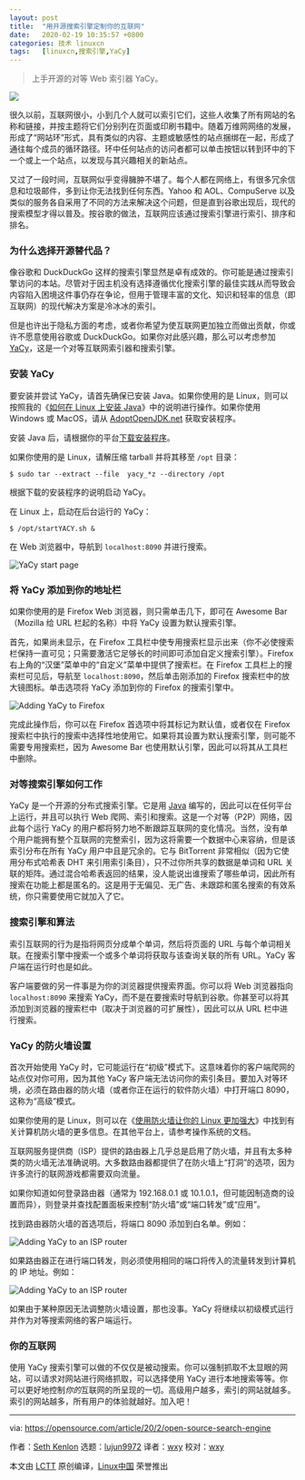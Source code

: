 ```yaml
---
layout: post
title:	"用开源搜索引擎定制你的互联网"
date:	2020-02-19 10:35:57 +0800 
categories:	技术 linuxcn 
tags:	[linuxcn,搜索引擎,YaCy]
---
```




> 
> 上手开源的对等 Web 索引器 YaCy。
> 
> 
> 


![](/Asserts/Images/album/202002/19/103541la7erglz7oloa4ye.jpg)


很久以前，互联网很小，小到几个人就可以索引它们，这些人收集了所有网站的名称和链接，并按主题将它们分别列在页面或印刷书籍中。随着万维网网络的发展，形成了“网站环”形式，具有类似的内容、主题或敏感性的站点捆绑在一起，形成了通往每个成员的循环路径。环中任何站点的访问者都可以单击按钮以转到环中的下一个或上一个站点，以发现与其兴趣相关的新站点。


又过了一段时间，互联网似乎变得臃肿不堪了。每个人都在网络上，有很多冗余信息和垃圾邮件，多到让你无法找到任何东西。Yahoo 和 AOL、CompuServe 以及类似的服务各自采用了不同的方法来解决这个问题，但是直到谷歌出现后，现代的搜索模型才得以普及。按谷歌的做法，互联网应该通过搜索引擎进行索引、排序和排名。


### 为什么选择开源替代品？


像谷歌和 DuckDuckGo 这样的搜索引擎显然是卓有成效的。你可能是通过搜索引擎访问的本站。尽管对于因主机没有选择遵循优化搜索引擎的最佳实践从而导致会内容陷入困境这件事仍存在争论，但用于管理丰富的文化、知识和轻率的信息（即互联网）的现代解决方案是冷冰冰的索引。


但是也许出于隐私方面的考虑，或者你希望为使互联网更加独立而做出贡献，你或许不愿意使用谷歌或 DuckDuckGo。如果你对此感兴趣，那么可以考虑参加 [YaCy](https://yacy.net/)，这是一个对等互联网索引器和搜索引擎。


### 安装 YaCy


要安装并尝试 YaCy，请首先确保已安装 Java。如果你使用的是 Linux，则可以按照我的《[如何在 Linux 上安装 Java](/article-11614-1.html)》中的说明进行操作。如果你使用 Windows 或 MacOS，请从 [AdoptOpenJDK.net](https://adoptopenjdk.net/releases.html) 获取安装程序。


安装 Java 后，请根据你的平台[下载安装程序](https://yacy.net/download_installation/)。


如果你使用的是 Linux，请解压缩 tarball 并将其移至 `/opt` 目录：



```
$ sudo tar --extract --file  yacy_*z --directory /opt
```

根据下载的安装程序的说明启动 YaCy。


在 Linux 上，启动在后台运行的 YaCy：



```
$ /opt/startYACY.sh &
```

在 Web 浏览器中，导航到 `localhost:8090` 并进行搜索。


![YaCy start page](/Asserts/Images/album/202002/19/103603cw77y7sug177tgz7.jpg "YaCy start page")


### 将 YaCy 添加到你的地址栏


如果你使用的是 Firefox Web 浏览器，则只需单击几下，即可在 Awesome Bar（Mozilla 给 URL 栏起的名称）中将 YaCy 设置为默认搜索引擎。


首先，如果尚未显示，在 Firefox 工具栏中使专用搜索栏显示出来（你不必使搜索栏保持一直可见；只需要激活它足够长的时间即可添加自定义搜索引擎）。Firefox 右上角的“汉堡”菜单中的“自定义”菜单中提供了搜索栏。在 Firefox 工具栏上的搜索栏可见后，导航至 `localhost:8090`，然后单击刚添加的 Firefox 搜索栏中的放大镜图标。单击选项将 YaCy 添加到你的 Firefox 的搜索引擎中。


![Adding YaCy to Firefox](/Asserts/Images/album/202002/19/103605blajddrmfm6eu4ld.jpg "Adding YaCy to Firefox")


完成此操作后，你可以在 Firefox 首选项中将其标记为默认值，或者仅在 Firefox 搜索栏中执行的搜索中选择性地使用它。如果将其设置为默认搜索引擎，则可能不需要专用搜索栏，因为 Awesome Bar 也使用默认引擎，因此可以将其从工具栏中删除。


### 对等搜索引擎如何工作


YaCy 是一个开源的分布式搜索引擎。它是用 [Java](https://opensource.com/resources/java) 编写的，因此可以在任何平台上运行，并且可以执行 Web 爬网、索引和搜索。这是一个对等（P2P）网络，因此每个运行 YaCy 的用户都将努力地不断跟踪互联网的变化情况。当然，没有单个用户能拥有整个互联网的完整索引，因为这将需要一个数据中心来容纳，但是该索引分布在所有 YaCy 用户中且是冗余的。它与 BitTorrent 非常相似（因为它使用分布式哈希表 DHT 来引用索引条目），只不过你所共享的数据是单词和 URL 关联的矩阵。通过混合哈希表返回的结果，没人能说出谁搜索了哪些单词，因此所有搜索在功能上都是匿名的。这是用于无偏见、无广告、未跟踪和匿名搜索的有效系统，你只需要使用它就加入了它。


### 搜索引擎和算法


索引互联网的行为是指将网页分成单个单词，然后将页面的 URL 与每个单词相关联。在搜索引擎中搜索一个或多个单词将获取与该查询关联的所有 URL。YaCy 客户端在运行时也是如此。


客户端要做的另一件事是为你的浏览器提供搜索界面。你可以将 Web 浏览器指向 `localhost:8090` 来搜索 YaCy，而不是在要搜索时导航到谷歌。你甚至可以将其添加到浏览器的搜索栏中（取决于浏览器的可扩展性），因此可以从 URL 栏中进行搜索。


### YaCy 的防火墙设置


首次开始使用 YaCy 时，它可能运行在“初级”模式下。这意味着你的客户端爬网的站点仅对你可用，因为其他 YaCy 客户端无法访问你的索引条目。要加入对等环境，必须在路由器的防火墙（或者你正在运行的软件防火墙）中打开端口 8090，这称为“高级”模式。


如果你使用的是 Linux，则可以在《[使用防火墙让你的 Linux 更加强大](https://opensource.com/article/19/7/make-linux-stronger-firewalls)》中找到有关计算机防火墙的更多信息。在其他平台上，请参考操作系统的文档。


互联网服务提供商（ISP）提供的路由器上几乎总是启用了防火墙，并且有太多种类的防火墙无法准确说明。大多数路由器都提供了在防火墙上“打洞”的选项，因为许多流行的联网游戏都需要双向流量。


如果你知道如何登录路由器（通常为 192.168.0.1 或 10.1.0.1，但可能因制造商的设置而异），则登录并查找配置面板来控制“防火墙”或“端口转发”或“应用”。


找到路由器防火墙的首选项后，将端口 8090 添加到白名单。例如：


![Adding YaCy to an ISP router](/Asserts/Images/album/202002/19/103607akggy63qyg8z33yk.jpg "Adding YaCy to an ISP router")


如果路由器正在进行端口转发，则必须使用相同的端口将传入的流量转发到计算机的 IP 地址。例如：


![Adding YaCy to an ISP router](/Asserts/Images/album/202002/19/103609new7i6uu46m6l60e.jpg "Adding YaCy to an ISP router")


如果由于某种原因无法调整防火墙设置，那也没事。YaCy 将继续以初级模式运行并作为对等搜索网络的客户端运行。


### 你的互联网


使用 YaCy 搜索引擎可以做的不仅仅是被动搜索。你可以强制抓取不太显眼的网站，可以请求对网站进行网络抓取，可以选择使用 YaCy 进行本地搜索等等。你可以更好地控制*你的*互联网的所呈现的一切。高级用户越多，索引的网站就越多。索引的网站越多，所有用户的体验就越好。加入吧！




---


via: <https://opensource.com/article/20/2/open-source-search-engine>


作者：[Seth Kenlon](https://opensource.com/users/seth) 选题：[lujun9972](https://github.com/lujun9972) 译者：[wxy](https://github.com/wxy) 校对：[wxy](https://github.com/wxy)


本文由 [LCTT](https://github.com/LCTT/TranslateProject) 原创编译，[Linux中国](https://linux.cn/) 荣誉推出
